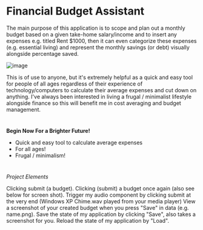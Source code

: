 # Financial Budget Assistant

The main purpose of this application is to scope and plan out a monthly budget based on a given take-home salary/income
and to insert any expenses e.g. titled Rent $1000, then it can even categorize these expenses (e.g. essential living)
and represent the monthly savings (or debt) visually alongside percentage saved.
  
![image](https://img.huffingtonpost.com/asset/5d8bf2c91e000058007256ab.jpeg?ops=scalefit_720_noupscale)

This is of use to anyone, but it's extremely helpful as a quick and easy tool for people of all ages
regardless of their experience of technology/computers to calculate their average expenses and cut down on anything.
I've always been interested in living a frugal / minimalist lifestyle alongside finance so this will benefit me in cost 
averaging and budget management.  
# 
**Begin Now For a Brighter Future!**
- Quick and easy tool to calculate average expenses
- For all ages!
- Frugal / minimalism!
#

 
  
*Project Elements*

Clicking submit (a budget).
Clicking (submit) a budget once again (also see below for screen shot).
Trigger my audio component by clicking submit at the very end (Windows XP Chime.wav played from your media
player) 
View a screenshot of your created budget when you press "Save" in data (e.g. name.png).
Save the state of my application by clicking "Save", also takes a screenshot for you.
Reload the state of my application by "Load".
 
